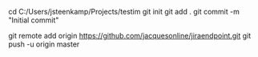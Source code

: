 <!-- cd C:/Users/jsteenkamp/Projects/testim
python -m venv venv
.\venv\Scripts\activate
py -m pip install --upgrade pip
pip install -r requirements.txt -->
cd C:/Users/jsteenkamp/Projects/testim
git init
git add .
git commit -m "Initial commit"

<!-- Create a new repository on GitHub: Go to GitHub and create a new repository. Do not initialize it with a README, .gitignore, or license, as you already have a local repository.

Add the remote repository: Add the remote repository URL to your local Git repository. Replace YOUR_GITHUB_USERNAME and YOUR_REPOSITORY_NAME with your GitHub username and the name of the repository you created: -->

git remote add origin https://github.com/jacquesonline/jiraendpoint.git
git push -u origin master